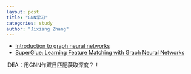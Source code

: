 ```yaml
---
layout: post
title: "GNN学习"
categories: study
author: "Jixiang Zhang"
---
```


- [Introduction to graph neural networks](https://yuehhua.github.io/slides/intro-to-gnn/#/)
- [SuperGlue: Learning Feature Matching with Graph Neural Networks](https://github.com/magicleap/SuperGluePretrainedNetwork)

IDEA：用GNN作双目匹配获取深度？！
